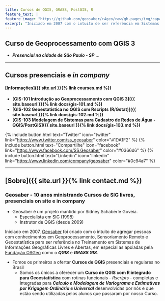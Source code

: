 ```yaml
---
title: Cursos de QGIS, GRASS, PostGIS, R
feature_text: |
feature_image: "https://github.com/geosaber/r4geo/raw/gh-pages/img/capa_geosaber.png"
excerpt: "Iniciado em 2007 com o intuito de ser referência em Sistemas de Informações Geográficas Livres e Abertas, em especial nas suportadas pela [Fundação OSGeo](http://www.osgeo.org) como o ***QGIS*** e ***GRASS GIS***."
---
```

## Curso de Geoprocessamento com QGIS 3
- ***Presencial na cidade de São Paulo - SP***
...

---
## Cursos presenciais e *in company*
#### [Informações]({{ site.url }}{% link courses.md %})
- **[GIS-101 Introdução ao Geoprocessamento com QGIS 3]({{ site.baseurl }}{% link docs/gis-101.md %})**
- **[GIS-102 Geoestatística no QGIS com Rscripts (R/Gstat)]({{ site.baseurl }}{% link docs/gis-102.md %})**
- **[GIS-103 Modelagem de Sistemas para Cadastro de Redes de Água - QGIS/PostGIS]({{ site.baseurl }}{% link docs/gis-103.md %})**

{% include button.html text="Twitter" icon="twitter" link="https://www.twitter.com/ss_geosaber" color="#1DA1F2" %} {% include button.html text="Compartilhe" icon="facebook" link="https://www.facebook.com/SS.Geosaber" color="#0366d6" %} {% include button.html text="Linkedin" icon="linkedin" link="https://www.linkedin.com/company/geosaber" color="#0c94a7" %}

---
## [Sobre]({{ site.url }}{% link contact.md %})
### Geosaber - 10 anos ministrando Cursos de SIG livres, presenciais on site e in company
- Geosaber é um projeto mantido por Sidney Schaberle Goveia.
  - Especialista em SIG (1998)
  - Instrutor de QGIS (desde 2009)

Iniciado em 2007, [Geosaber](http://www.geosaber.com.br) foi criado com o intuito de agregar pessoas com conhecimentos em Geoprocessamento, Sensoriamento Remoto e Geoestatística para ser referência no Treinamento em Sistemas de Informações Geográficas Livres e Abertas, em especial as apoiadas pela [Fundação OSGeo](http://www.osgeo.org) como o ***QGIS*** e ***GRASS GIS***.
  - Fomos os primeiros a ofertar **Cursos de QGIS** presenciais e regulares no Brasil
    - Somos os únicos a oferecer um **Curso de QGIS com R integrado para Geoestatística** com rotinas funcionais - *Rscripts* - completas e integradas para ***Calculo e Modelagem de Variograma e Estimativas por Krigagem Ordinária e Universal*** desenvolvidas por nós e que estão sendo utilizadas pelos alunos que passaram por nosso Curso.
